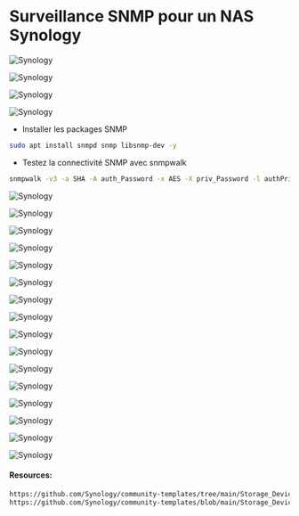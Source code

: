 # Surveillance SNMP pour un NAS Synology

![Synology](/assets/Zabbix-NAS-with-SNM/01.png)

![Synology](/assets/Zabbix-NAS-with-SNM/02.png)

![Synology](/assets/Zabbix-NAS-with-SNM/03.png)

![Synology](/assets/Zabbix-NAS-with-SNM/04.png)

- Installer les packages SNMP

```sh
sudo apt install snmpd snmp libsnmp-dev -y
```

- Testez la connectivité SNMP avec snmpwalk

```sh
snmpwalk -v3 -a SHA -A auth_Password -x AES -X priv_Password -l authPriv -u admin <IP DE Synology> | head -10
```

![Synology](/assets/Zabbix-NAS-with-SNM/05.png)

![Synology](/assets/Zabbix-NAS-with-SNM/06.png)

![Synology](/assets/Zabbix-NAS-with-SNM/07.png)

![Synology](/assets/Zabbix-NAS-with-SNM/08.png)

![Synology](/assets/Zabbix-NAS-with-SNM/09.png)

![Synology](/assets/Zabbix-NAS-with-SNM/10.png)

![Synology](/assets/Zabbix-NAS-with-SNM/11.png)

![Synology](/assets/Zabbix-NAS-with-SNM/12.png)

![Synology](/assets/Zabbix-NAS-with-SNM/13.png)

![Synology](/assets/Zabbix-NAS-with-SNM/14.png)

![Synology](/assets/Zabbix-NAS-with-SNM/15.png)

![Synology](/assets/Zabbix-NAS-with-SNM/16.png)

![Synology](/assets/Zabbix-NAS-with-SNM/17-1.png)

![Synology](/assets/Zabbix-NAS-with-SNM/17-2.png)

![Synology](/assets/Zabbix-NAS-with-SNM/18.png)

![Synology](/assets/Zabbix-NAS-with-SNM/19.png)

#### Resources:

```sh
https://github.com/Synology/community-templates/tree/main/Storage_Devices/Synology/template_synology_diskstation_snmpv3
https://github.com/Synology/community-templates/blob/main/Storage_Devices/Synology/template_synology_diskstation_snmpv3/6.4/template_synology_diskstation_snmpv3.yaml
```
